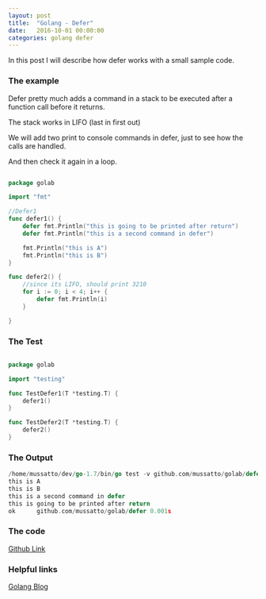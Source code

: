 ```yaml
---
layout: post
title:  "Golang - Defer"
date:   2016-10-01 00:00:00
categories: golang defer
---
```


In this post I will describe how defer works with a small sample code.

### The example

Defer pretty much adds a command in a stack to be executed after a function call before it returns.

The stack works in LIFO (last in first out)

We will add two print to console commands in defer, just to see how the calls are handled.

And then check it again in a loop.

```go

package golab

import "fmt"

//Defer1
func defer1() {
	defer fmt.Println("this is going to be printed after return")
	defer fmt.Println("this is a second command in defer")

	fmt.Println("this is A")
	fmt.Println("this is B")
}

func defer2() {
	//since its LIFO, should print 3210
	for i := 0; i < 4; i++ {
		defer fmt.Println(i)
	}

}

```


### The Test

```go

package golab

import "testing"

func TestDefer1(T *testing.T) {
	defer1()
}

func TestDefer2(T *testing.T) {
	defer2()
}

```


### The Output

```go
/home/mussatto/dev/go-1.7/bin/go test -v github.com/mussatto/golab/defer -run ^TestDefer1$
this is A
this is B
this is a second command in defer
this is going to be printed after return
ok  	github.com/mussatto/golab/defer	0.001s
```


### The code
[Github Link](https://github.com/mussatto/golab/tree/master/defer)

### Helpful links

[Golang Blog](https://blog.golang.org/defer-panic-and-recover)

